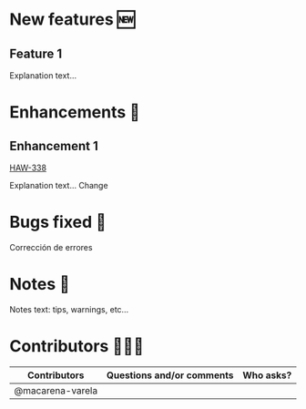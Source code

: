 # New features 🆕

## Feature 1

Explanation text…

# Enhancements 🚀

## Enhancement 1

[HAW-338](https://buk.atlassian.net/browse/HAW-338)

Explanation text… Change

# Bugs fixed 🐞

Corrección de errores

# Notes 📝

Notes text: tips, warnings, etc…

# Contributors 👨🏻‍💻

Contributors | Questions and/or comments | Who asks?
-- | -- | --
@macarena-varela |   |
